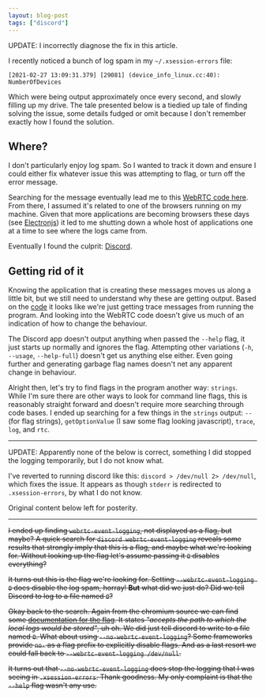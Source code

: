```yaml
---
layout: blog-post
tags: ["discord"]
---
```


UPDATE: I incorrectly diagnose the fix in this article.

I recently noticed a bunch of log spam in my `~/.xsession-errors` file:

```
[2021-02-27 13:09:31.379] [29081] (device_info_linux.cc:40): NumberOfDevices
```

Which were being output approximately once every second, and slowly filling up
my drive. The tale presented below is a tiedied up tale of finding solving
the issue, some details fudged or omit because I don't remember exactly how I
found the solution.

## Where?

I don't particularly enjoy log spam. So I wanted to track it down and ensure I
could either fix whatever issue this was attempting to flag, or turn off the
error message.

Searching for the message eventually lead me to this [WebRTC code here][enumerate-video].
From there, I assumed it's related to one of the browsers running on my machine.
Given that more applications are becoming browsers these days (see
[Electronjs][electron]) it led to me shutting down a whole host of applications
one at a time to see where the logs came from.

Eventually I found the culprit: [Discord][discord].

## Getting rid of it

Knowing the application that is creating these messages moves us along a little
bit, but we still need to understand why these are getting output. Based on the
[code][enumerate-video] it looks like we're just getting trace messages from
running the program. And looking into the WebRTC code doesn't give us much of an
indication of how to change the behaviour.

The Discord app doesn't output anything when passed the `--help` flag, it just
starts up normally and ignores the flag. Attempting other variations (`-h`,
`--usage`, `--help-full`) doesn't get us anything else either. Even going
further and generating garbage flag names doesn't net any apparent change in
behaviour.

Alright then, let's try to find flags in the program another way: `strings`.
While I'm sure there are other ways to look for command line flags, this is
reasonably straight forward and doesn't require more searching through code
bases. I ended up searching for a few things in the `strings` output: `--`
(for flag strings), `getOptionValue` (I saw some flag looking javascript),
`trace`, `log`, and `rtc`.

---

UPDATE: Apparently none of the below is correct, something I did stopped the
logging temporarily, but I do not know what.

I've reverted to running discord like this: `discord > /dev/null 2> /dev/null`,
which fixes the issue. It appears as though `stderr` is redirected to
`.xsession-errors`, by what I do not know.

Original content below left for posterity.

---

~~I ended up finding `webrtc-event-logging`, not displayed as a flag, but maybe?
A quick search for `discord webrtc-event-logging` reveals some results that
strongly imply that this is a flag, and maybe what we're looking for. Without
looking up the flag let's assume passing it `0` disables everything?~~

~~It turns out this is the flag we're looking for. Setting
`--webrtc-event-logging 0` does disable the log spam, horray! **But** what did
we just do? Did we tell Discord to log to a file named `0`?~~

~~Okay back to the search. Again from the chromium source we can find some
[documentation for the flag][rtc-flag]. It states *"accepts the path to which
the local logs would be stored"*, uh oh. We did just tell discord to write to
a file named `0`. What about using `--no-webrtc-event-logging`? Some frameworks
provide `no-` as a flag prefix to explicitly disable flags. And as a last resort
we could fall back to `--webrtc-event-logging /dev/null`.~~

~~It turns out that `--no-webrtc-event-logging` does stop the logging that I was
seeing in `.xsession-errors`. Thank goodness. My only complaint is that the
`--help` flag wasn't any use.~~


[enumerate-video]: https://chromium.googlesource.com/external/webrtc/stable/webrtc/+/master/modules/video_capture/linux/device_info_linux.cc#60
[electron]: https://www.electronjs.org/
[discord]: https://discord.com/
[rtc-flag]: https://chromium.googlesource.com/chromium/src/+/master/content/public/common/content_switches.cc#877
